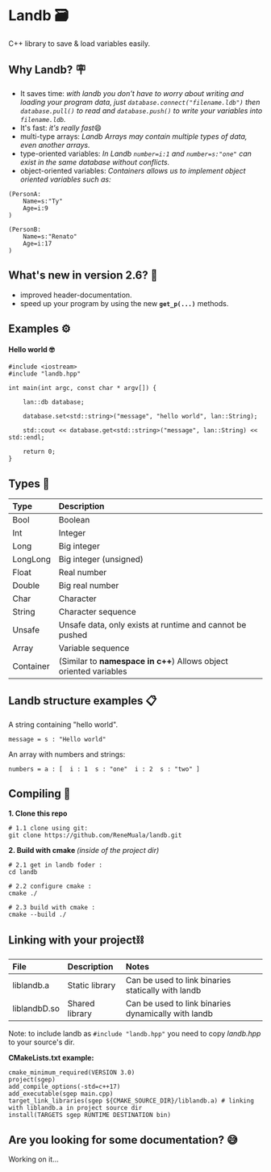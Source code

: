 # Landb 🗃
C++ library to save & load variables easily.
 
## Why Landb? 🪧
- It saves time: <i>with landb you don't have to worry about writing and loading your program data, just `database.connect("filename.ldb")` then `database.pull()` to read and `database.push()` to write your variables into `filename.ldb`.</I>
- It's fast: <i>it's really fast</i>😄
- multi-type arrays: <i>Landb Arrays may contain multiple types of data, even another arrays.</i>
- type-oriented variables: <i> In Landb `number=i:1` and `number=s:"one"` can exist in the same database without conflicts.</I> 
- object-oriented variables: <i> Containers allows us to implement object oriented variables such as:</i>
```
(PersonA:
    Name=s:"Ty"
    Age=i:9
)

(PersonB: 
    Name=s:"Renato"
    Age=i:17
)
```

## What's new in version 2.6? 🎁
- improved header-documentation.
- speed up your program by using the new <b>`get_p(...)`</b> methods.

## Examples ⚙️

#### Hello world 🤓

```
#include <iostream>
#include "landb.hpp"

int main(int argc, const char * argv[]) {
    
    lan::db database;
    
    database.set<std::string>("message", "hello world", lan::String);
    
    std::cout << database.get<std::string>("message", lan::String) << std::endl;
    
    return 0;
}
```

## Types 📑

| Type | Description |
|:--|:--|
|  Bool | Boolean |
| Int | Integer |
| Long |  Big integer |
| LongLong | Big integer (unsigned) |
|  Float  | Real number  |
| Double | Big real number  |
| Char | Character |
| String | Character sequence |
| Unsafe | Unsafe data, only exists at runtime and cannot be pushed |
| Array | Variable sequence |
| Container | (Similar to <b>namespace in c++</b>) Allows object oriented variables |

## Landb structure examples 📋
 
A string containing "hello world".

```
message = s : "Hello world"
```

An array with numbers and strings:

```
numbers = a : [  i : 1  s : "one"  i : 2  s : "two" ]
```

## Compiling 🔨

<b>1. Clone this repo </b>

```
# 1.1 clone using git:
git clone https://github.com/ReneMuala/landb.git
```

<b> 2. Build with cmake </b> <i> (inside of the project dir)</i>


```
# 2.1 get in landb foder :
cd landb 
```

```
# 2.2 configure cmake :
cmake ./ 
```

```
# 2.3 build with cmake :
cmake --build ./
```

## Linking with your project⛓

| File | Description | Notes |
|:--|:--|:--|
| liblandb.a | Static library | Can be used to link binaries statically with landb |
| liblandbD.so | Shared library |  Can be used to link binaries dynamically with landb |

Note: to include landb as `#include "landb.hpp"` you need to copy <i>landb.hpp</I> to your source's dir.

<b> CMakeLists.txt example: </b>

```
cmake_minimum_required(VERSION 3.0)
project(sgep)
add_compile_options(-std=c++17)
add_executable(sgep main.cpp)
target_link_libraries(sgep ${CMAKE_SOURCE_DIR}/liblandb.a) # linking with liblandb.a in project source dir
install(TARGETS sgep RUNTIME DESTINATION bin)

```

## Are you looking for some documentation? 😅
Working on it...
